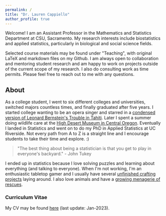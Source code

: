 ```yaml
---
permalink: /
title: "Dr. Lauren Cappiello"
author_profile: true
---
```


Welcome! I am an Assistant Professor in the Mathematics and Statistics Department at CSU, Sacramento. My research interests include biostatistics and applied statistics, particularly in biological and social science fields. 

Selected course materials may be found under "Teaching", with original LaTeX and markdown files on my Github. I am always open to collaboration and mentoring student research and am happy to work on projects outside of the current scope of my research. I also do consulting work as time permits. Please feel free to reach out to me with any questions. 

## About

As a college student, I went to six different colleges and universities, switched majors countless times, and finally graduated after five years. I started college wanting to be an opera singer and starred in a <a href="https://vimeo.com/32599888" target="_blank">condensed version of Leonard Bernstein's Trouble in Tahiti</a>. Later I spent a summer doing wildlife care at the <a href="https://highdesertmuseum.org/wildlife/" target="_blank">High Desert Museum in Central Oregon</a>. Eventually I landed in Statistics and went on to do my PhD in Applied Statistics at UC Riverside. Not every path from A to Z is a straight line and I encourage students to take their time and explore. :)

> "The best thing about being a statistician is that you get to play in everyone's backyard." - John Tukey

I ended up in statistics because I love solving puzzles and learning about everything (and talking to everyone). When I'm not working, I'm an enthusiastic tabletop gamer and I usually have several <a href="https://lgpcappiello.github.io/Crafting-Projects/">unfinished crafting projects</a> laying around. I also love animals and have a <a href="https://lgpcappiello.github.io/Meet-the-Rescues/">growing menagerie of rescues</a>. 

### Curriculum Vitae
My CV may be found <a href="https://lgpcappiello.github.io/CappielloCV.pdf" target="_blank">here</a> (last update: Jan-2023).
